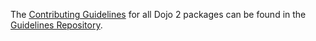 The [Contributing Guidelines](https://github.com/dojo/guidelines/blob/master/CONTRIBUTING.md)
for all Dojo 2 packages can be found in the [Guidelines Repository](https://github.com/dojo/guidelines#readme).